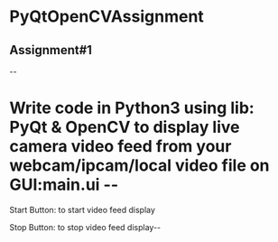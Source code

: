 # PyQtOpenCVAssignment
Assignment#1
--
--
# Write code in Python3 using lib: PyQt & OpenCV to display live camera video feed from your webcam/ipcam/local video file on GUI:main.ui --
Start Button: to start video feed display

Stop Button: to stop video feed display--
